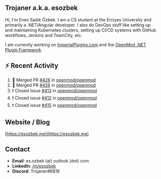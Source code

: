 ##  Trojaner a.k.a. esozbek
Hi, I'm Enes Sadık Özbek. I am a CS student at the Erciyes University and primarily a .NET/Angular developer. I also do DevOps stuff like setting up and maintaining Kubernetes clusters, setting up CI/CD systems with GitHub workflows, Jenkins and TeamCity, etc.

I am currently working on [ImperialPlugins.com](https://imperialplugins.com) and the [OpenMod .NET Plugin Framework](https://github.com/openmod/openmod). 

## :zap: Recent Activity

<!--START_SECTION:activity-->
1. 🎉 Merged PR [#428](https://github.com/openmod/openmod/pull/428) in [openmod/openmod](https://github.com/openmod/openmod)
2. 🎉 Merged PR [#426](https://github.com/openmod/openmod/pull/426) in [openmod/openmod](https://github.com/openmod/openmod)
3. ❗️ Closed issue [#413](https://github.com/openmod/openmod/issues/413) in [openmod/openmod](https://github.com/openmod/openmod)
4. ❗️ Closed issue [#412](https://github.com/openmod/openmod/issues/412) in [openmod/openmod](https://github.com/openmod/openmod)
5. ❗️ Closed issue [#415](https://github.com/openmod/openmod/issues/415) in [openmod/openmod](https://github.com/openmod/openmod)
<!--END_SECTION:activity-->

## Website / Blog
[https://esozbek.me](https://esozbek.me)

## Contact
- **Email**: es.ozbek (at) outlook (dot) com
- **LinkedIn**: [/in/esozbek](https://linkedin.com/in/esozbek)
- **Discord**: Trojaner#6818
